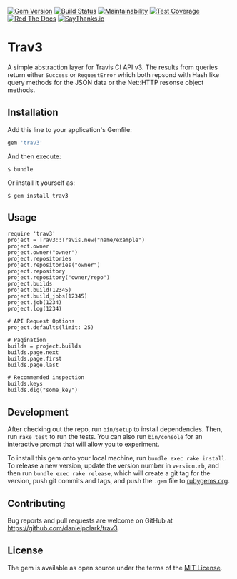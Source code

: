 [![Gem Version](https://badge.fury.io/rb/trav3.svg)](http://badge.fury.io/rb/trav3)
[![Build Status](https://travis-ci.org/danielpclark/trav3.svg?branch=master)](https://travis-ci.org/danielpclark/trav3)
[![Maintainability](https://api.codeclimate.com/v1/badges/1ed07a4baea3832b6207/maintainability)](https://codeclimate.com/github/danielpclark/trav3/maintainability)
[![Test Coverage](https://api.codeclimate.com/v1/badges/1ed07a4baea3832b6207/test_coverage)](https://codeclimate.com/github/danielpclark/trav3/test_coverage)
[![Red The Docs](https://img.shields.io/badge/Read-the%20docs-blue.svg)](https://www.rubydoc.info/github/danielpclark/trav3/9453b17/Trav3/Travis)
[![SayThanks.io](https://img.shields.io/badge/SayThanks.io-%E2%98%BC-1EAEDB.svg)](https://saythanks.io/to/danielpclark)

# Trav3

A simple abstraction layer for Travis CI API v3. The results from queries return either `Success`
or `RequestError` which both repsond with Hash like query methods for the JSON data or the Net::HTTP
resonse object methods.


## Installation

Add this line to your application's Gemfile:

```ruby
gem 'trav3'
```

And then execute:

    $ bundle

Or install it yourself as:

    $ gem install trav3

## Usage

    require 'trav3'
    project = Trav3::Travis.new("name/example")
    project.owner
    project.owner("owner")
    project.repositories
    project.repositories("owner")
    project.repository
    project.repository("owner/repo")
    project.builds
    project.build(12345)
    project.build_jobs(12345)
    project.job(1234)
    project.log(1234)
    
    # API Request Options
    project.defaults(limit: 25)
    
    # Pagination
    builds = project.builds
    builds.page.next
    builds.page.first
    builds.page.last
    
    # Recommended inspection
    builds.keys
    builds.dig("some_key")

## Development

After checking out the repo, run `bin/setup` to install dependencies. Then, run `rake test` to run the tests. You can also run `bin/console` for an interactive prompt that will allow you to experiment.

To install this gem onto your local machine, run `bundle exec rake install`. To release a new version, update the version number in `version.rb`, and then run `bundle exec rake release`, which will create a git tag for the version, push git commits and tags, and push the `.gem` file to [rubygems.org](https://rubygems.org).

## Contributing

Bug reports and pull requests are welcome on GitHub at https://github.com/danielpclark/trav3.

## License

The gem is available as open source under the terms of the [MIT License](https://opensource.org/licenses/MIT).

